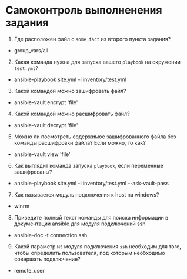 # Самоконтроль выполненения задания

1. Где расположен файл с `some_fact` из второго пункта задания?
- group_vars/all
2. Какая команда нужна для запуска вашего `playbook` на окружении `test.yml`?
- ansible-playbook site.yml -i inventory/test.yml
3. Какой командой можно зашифровать файл?
- ansible-vault encrypt 'file'
4. Какой командой можно расшифровать файл?
- ansible-vault decrypt 'file'
5. Можно ли посмотреть содержимое зашифрованного файла без команды расшифровки файла? Если можно, то как?
- ansible-vault view 'file'
6. Как выглядит команда запуска `playbook`, если переменные зашифрованы?
- ansible-playbook site.yml -i inventory/test.yml --ask-vault-pass
7. Как называется модуль подключения к host на windows?
- winrm
8. Приведите полный текст команды для поиска информации в документации ansible для модуля подключений ssh
- ansible-doc -t connection ssh
9. Какой параметр из модуля подключения `ssh` необходим для того, чтобы определить пользователя, под которым необходимо совершать подключение?
- remote_user
